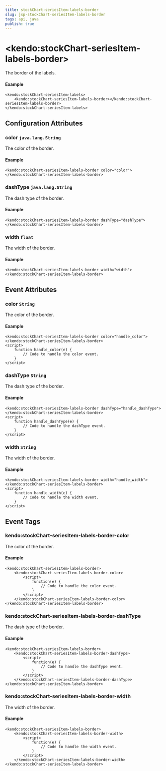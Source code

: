```yaml
---
title: stockChart-seriesItem-labels-border
slug: jsp-stockChart-seriesItem-labels-border
tags: api, java
publish: true
---
```


# \<kendo:stockChart-seriesItem-labels-border\>

The border of the labels.

#### Example
    <kendo:stockChart-seriesItem-labels>
        <kendo:stockChart-seriesItem-labels-border></kendo:stockChart-seriesItem-labels-border>
    </kendo:stockChart-seriesItem-labels>

## Configuration Attributes

### color `java.lang.String`

The color of the border.

#### Example
    <kendo:stockChart-seriesItem-labels-border color="color">
    </kendo:stockChart-seriesItem-labels-border>

### dashType `java.lang.String`

The dash type of the border.

#### Example
    <kendo:stockChart-seriesItem-labels-border dashType="dashType">
    </kendo:stockChart-seriesItem-labels-border>

### width `float`

The width of the border.

#### Example
    <kendo:stockChart-seriesItem-labels-border width="width">
    </kendo:stockChart-seriesItem-labels-border>


## Event Attributes

### color `String`

The color of the border.


#### Example
    <kendo:stockChart-seriesItem-labels-border color="handle_color">
    </kendo:stockChart-seriesItem-labels-border>
    <script>
        function handle_color(e) {
            // Code to handle the color event.
        }
    </script>

### dashType `String`

The dash type of the border.


#### Example
    <kendo:stockChart-seriesItem-labels-border dashType="handle_dashType">
    </kendo:stockChart-seriesItem-labels-border>
    <script>
        function handle_dashType(e) {
            // Code to handle the dashType event.
        }
    </script>

### width `String`

The width of the border.


#### Example
    <kendo:stockChart-seriesItem-labels-border width="handle_width">
    </kendo:stockChart-seriesItem-labels-border>
    <script>
        function handle_width(e) {
            // Code to handle the width event.
        }
    </script>

## Event Tags

### kendo:stockChart-seriesItem-labels-border-color

The color of the border.


#### Example
    <kendo:stockChart-seriesItem-labels-border>
        <kendo:stockChart-seriesItem-labels-border-color>
            <script>
                function(e) {
                    // Code to handle the color event.
                }
            </script>
        </kendo:stockChart-seriesItem-labels-border-color>
    </kendo:stockChart-seriesItem-labels-border>

### kendo:stockChart-seriesItem-labels-border-dashType

The dash type of the border.


#### Example
    <kendo:stockChart-seriesItem-labels-border>
        <kendo:stockChart-seriesItem-labels-border-dashType>
            <script>
                function(e) {
                    // Code to handle the dashType event.
                }
            </script>
        </kendo:stockChart-seriesItem-labels-border-dashType>
    </kendo:stockChart-seriesItem-labels-border>

### kendo:stockChart-seriesItem-labels-border-width

The width of the border.


#### Example
    <kendo:stockChart-seriesItem-labels-border>
        <kendo:stockChart-seriesItem-labels-border-width>
            <script>
                function(e) {
                    // Code to handle the width event.
                }
            </script>
        </kendo:stockChart-seriesItem-labels-border-width>
    </kendo:stockChart-seriesItem-labels-border>

